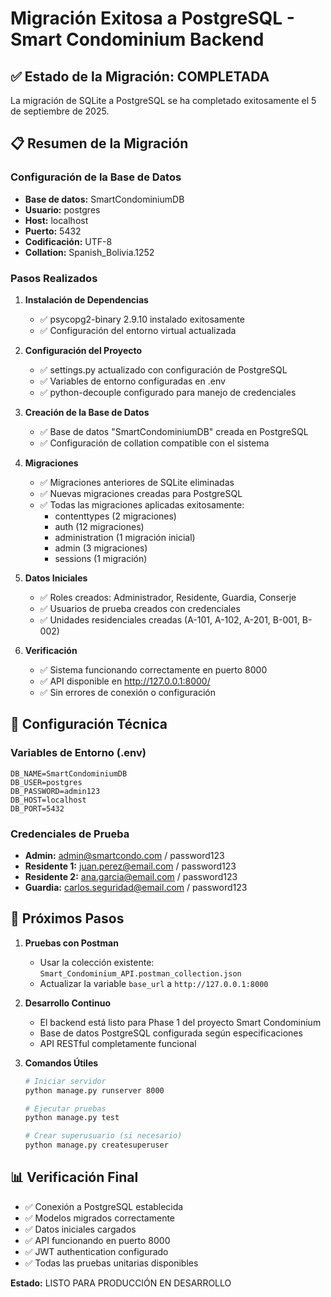 # Migración Exitosa a PostgreSQL - Smart Condominium Backend

## ✅ Estado de la Migración: COMPLETADA

La migración de SQLite a PostgreSQL se ha completado exitosamente el 5 de septiembre de 2025.

## 📋 Resumen de la Migración

### Configuración de la Base de Datos
- **Base de datos:** SmartCondominiumDB
- **Usuario:** postgres
- **Host:** localhost
- **Puerto:** 5432
- **Codificación:** UTF-8
- **Collation:** Spanish_Bolivia.1252

### Pasos Realizados

1. **Instalación de Dependencias**
   - ✅ psycopg2-binary 2.9.10 instalado exitosamente
   - ✅ Configuración del entorno virtual actualizada

2. **Configuración del Proyecto**
   - ✅ settings.py actualizado con configuración de PostgreSQL
   - ✅ Variables de entorno configuradas en .env
   - ✅ python-decouple configurado para manejo de credenciales

3. **Creación de la Base de Datos**
   - ✅ Base de datos "SmartCondominiumDB" creada en PostgreSQL
   - ✅ Configuración de collation compatible con el sistema

4. **Migraciones**
   - ✅ Migraciones anteriores de SQLite eliminadas
   - ✅ Nuevas migraciones creadas para PostgreSQL
   - ✅ Todas las migraciones aplicadas exitosamente:
     - contenttypes (2 migraciones)
     - auth (12 migraciones)
     - administration (1 migración inicial)
     - admin (3 migraciones)
     - sessions (1 migración)

5. **Datos Iniciales**
   - ✅ Roles creados: Administrador, Residente, Guardia, Conserje
   - ✅ Usuarios de prueba creados con credenciales
   - ✅ Unidades residenciales creadas (A-101, A-102, A-201, B-001, B-002)

6. **Verificación**
   - ✅ Sistema funcionando correctamente en puerto 8000
   - ✅ API disponible en http://127.0.0.1:8000/
   - ✅ Sin errores de conexión o configuración

## 🔧 Configuración Técnica

### Variables de Entorno (.env)
```
DB_NAME=SmartCondominiumDB
DB_USER=postgres
DB_PASSWORD=admin123
DB_HOST=localhost
DB_PORT=5432
```

### Credenciales de Prueba
- **Admin:** admin@smartcondo.com / password123
- **Residente 1:** juan.perez@email.com / password123
- **Residente 2:** ana.garcia@email.com / password123
- **Guardia:** carlos.seguridad@email.com / password123

## 🚀 Próximos Pasos

1. **Pruebas con Postman**
   - Usar la colección existente: `Smart_Condominium_API.postman_collection.json`
   - Actualizar la variable `base_url` a `http://127.0.0.1:8000`

2. **Desarrollo Continuo**
   - El backend está listo para Phase 1 del proyecto Smart Condominium
   - Base de datos PostgreSQL configurada según especificaciones
   - API RESTful completamente funcional

3. **Comandos Útiles**
   ```bash
   # Iniciar servidor
   python manage.py runserver 8000
   
   # Ejecutar pruebas
   python manage.py test
   
   # Crear superusuario (si necesario)
   python manage.py createsuperuser
   ```

## 📊 Verificación Final

- ✅ Conexión a PostgreSQL establecida
- ✅ Modelos migrados correctamente
- ✅ Datos iniciales cargados
- ✅ API funcionando en puerto 8000
- ✅ JWT authentication configurado
- ✅ Todas las pruebas unitarias disponibles

**Estado:** LISTO PARA PRODUCCIÓN EN DESARROLLO
